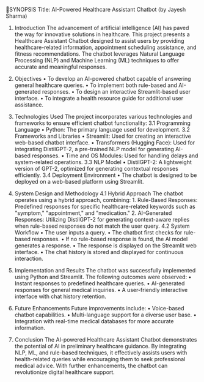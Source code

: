   📝SYNOPSIS
Title: AI-Powered Healthcare Assistant Chatbot
(by Jayesh Sharma)

1. Introduction
The advancement of artificial intelligence (AI) has paved the way for innovative solutions in healthcare. This project presents a Healthcare Assistant Chatbot designed to assist users by providing healthcare-related information, appointment scheduling assistance, and fitness recommendations. The chatbot leverages Natural Language Processing (NLP) and Machine Learning (ML) techniques to offer accurate and meaningful responses.

3. Objectives
•	To develop an AI-powered chatbot capable of answering general healthcare queries.
•	To implement both rule-based and AI-generated responses.
•	To design an interactive Streamlit-based user interface.
•	To integrate a health resource guide for additional user assistance.

5. Technologies Used
The project incorporates various technologies and frameworks to ensure efficient chatbot functionality:
  3.1 Programming Language
    •	Python: The primary language used for development.
  3.2 Frameworks and Libraries
    •	Streamlit: Used for creating an interactive web-based chatbot interface.
    •	Transformers (Hugging Face): Used for integrating DistilGPT-2, a pre-trained NLP model for generating AI-based responses.
    •	Time and OS Modules: Used for handling delays and system-related operations.
  3.3 NLP Model
    •	DistilGPT-2: A lightweight version of GPT-2, optimized for generating contextual responses efficiently.
  3.4 Deployment Environment
    •	The chatbot is designed to be deployed on a web-based platform using Streamlit.
   
4. System Design and Methodology
  4.1 Hybrid Approach
      The chatbot operates using a hybrid approach, combining:
        1.	Rule-Based Responses: Predefined responses for specific healthcare-related keywords such as "symptom," "appointment," and "medication."
        2.	AI-Generated Responses: Utilizing DistilGPT-2 for generating context-aware replies when rule-based responses do not match the user query.
  4.2 System Workflow
    •	The user inputs a query.
    •	The chatbot first checks for rule-based responses.
    •	If no rule-based response is found, the AI model generates a response.
    •	The response is displayed on the Streamlit web interface.
    •	The chat history is stored and displayed for continuous interaction.

5. Implementation and Results
  The chatbot was successfully implemented using Python and Streamlit. The following outcomes were observed:
    •	Instant responses to predefined healthcare queries.
    •	AI-generated responses for general medical inquiries.
    •	A user-friendly interactive interface with chat history retention.

6. Future Enhancements
  Future improvements include:
    •	Voice-based chatbot capabilities.
    •	Multi-language support for a diverse user base.
    •	Integration with real-time medical databases for more accurate information.

7. Conclusion
The AI-powered Healthcare Assistant Chatbot demonstrates the potential of AI in preliminary healthcare guidance. By integrating NLP, ML, and rule-based techniques, it effectively assists users with health-related queries while encouraging them to seek professional medical advice. With further enhancements, the chatbot can revolutionize digital healthcare support.
